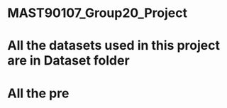 # MAST90107_Group20_Project

# All the datasets used in this project are in Dataset folder
# All the pre
